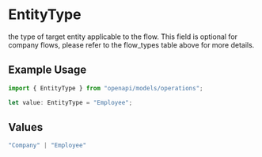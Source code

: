 # EntityType

the type of target entity applicable to the flow. This field is optional for company flows, please refer to the flow_types table above for more details.

## Example Usage

```typescript
import { EntityType } from "openapi/models/operations";

let value: EntityType = "Employee";
```

## Values

```typescript
"Company" | "Employee"
```